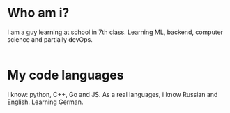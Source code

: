 # Who am i?
I am a guy learning at school in 7th class. Learning ML, backend, computer science and partially devOps.<br>
<br>

# My code languages
I know: python, C++, Go and JS. 
As a real languages, i know Russian and English. Learning German.

